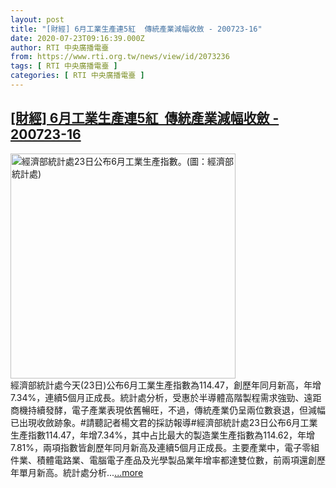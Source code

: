 ```yaml
---
layout: post
title: "[財經] 6月工業生產連5紅  傳統產業減幅收斂 - 200723-16"
date: 2020-07-23T09:16:39.000Z
author: RTI 中央廣播電臺
from: https://www.rti.org.tw/news/view/id/2073236
tags: [ RTI 中央廣播電臺 ]
categories: [ RTI 中央廣播電臺 ]
---
```

<!--1595495799000-->
[[財經] 6月工業生產連5紅  傳統產業減幅收斂 - 200723-16](https://www.rti.org.tw/news/view/id/2073236)
------

<div>
<img src="https://static.rti.org.tw/assets/thumbnails/2020/07/23/47abab1c95239a7d2055116563ceeea0.png" width="360" alt="經濟部統計處23日公布6月工業生產指數。(圖：經濟部統計處)" title="經濟部統計處23日公布6月工業生產指數。(圖：經濟部統計處)"><br>經濟部統計處今天(23日)公布6月工業生產指數為114.47，創歷年同月新高，年增7.34%，連續5個月正成長。統計處分析，受惠於半導體高階製程需求強勁、遠距商機持續發酵，電子產業表現依舊暢旺，不過，傳統產業仍呈兩位數衰退，但減幅已出現收斂跡象。#請聽記者楊文君的採訪報導#經濟部統計處23日公布6月工業生產指數114.47，年增7.34%，其中占比最大的製造業生產指數為114.62，年增7.81%，兩項指數皆創歷年同月新高及連續5個月正成長。主要產業中，電子零組件業、積體電路業、電腦電子產品及光學製品業年增率都達雙位數，前兩項還創歷年單月新高。統計處分析...<a target="_blank" href="https://www.rti.org.tw/news/view/id/2073236">...more</a>
</div>
